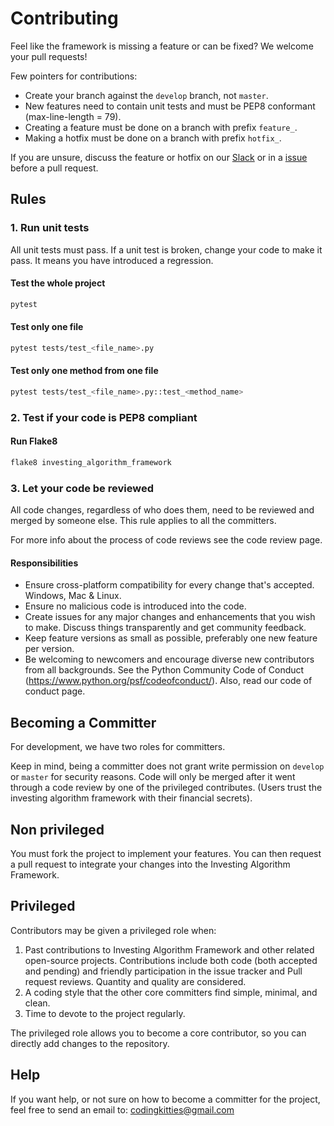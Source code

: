 # Contributing
Feel like the framework is missing a feature or can be fixed? We welcome your pull requests! 

Few pointers for contributions:

- Create your branch against the `develop` branch, not `master`.
- New features need to contain unit tests and must be PEP8 conformant (max-line-length = 79). 
- Creating a feature must be done on a branch with prefix `feature_`.
- Making a hotfix must be done on a branch with prefix `hotfix_`.

If you are unsure, discuss the feature or hotfix on our [Slack](https://inv-algo-framework.slack.com)
or in a [issue](https://github.com/coding-kitties/investing-algorithm-framework/issues) before a pull request.

## Rules

### 1. Run unit tests

All unit tests must pass. If a unit test is broken, change your code to make it pass. It means you have introduced a regression.

#### Test the whole project

```bash
pytest
```

#### Test only one file

```bash
pytest tests/test_<file_name>.py
```

#### Test only one method from one file

```bash
pytest tests/test_<file_name>.py::test_<method_name>
```

### 2. Test if your code is PEP8 compliant

#### Run Flake8

```bash
flake8 investing_algorithm_framework
```

### 3. Let your code be reviewed

All code changes, regardless of who does them, need to be reviewed and merged by someone else.
This rule applies to all the committers.

For more info about the process of code reviews see the code review page.

#### Responsibilities

- Ensure cross-platform compatibility for every change that's accepted. Windows, Mac & Linux.
- Ensure no malicious code is introduced into the code.
- Create issues for any major changes and enhancements that you wish to make. 
Discuss things transparently and get community feedback.
- Keep feature versions as small as possible, preferably one new feature per version.
- Be welcoming to newcomers and encourage diverse new contributors from all backgrounds. 
See the Python Community Code of Conduct (https://www.python.org/psf/codeofconduct/). Also, read our code of conduct page.

## Becoming a Committer
For development, we have two roles for committers.

Keep in mind, being a committer does not grant write permission on `develop` or `master` for security reasons. Code will only be merged after it went through a code review by one of the privileged contributes.
(Users trust the investing algorithm framework with their financial secrets).

## Non privileged
You must fork the project to implement your features. You can then request a pull request to integrate your changes into the Investing Algorithm Framework.

## Privileged
Contributors may be given a privileged role when:

1. Past contributions to Investing Algorithm Framework and other related open-source projects. 
Contributions include both code (both accepted and pending) and friendly participation in the issue tracker and Pull request reviews. 
Quantity and quality are considered.
1. A coding style that the other core committers find simple, minimal, and clean.
1. Time to devote to the project regularly.

The privileged role allows you to become a core contributor, so you can directly add changes to the repository.

## Help

If you want help, or not sure on how to become a committer for the project, feel free to send an email to: 
codingkitties@gmail.com